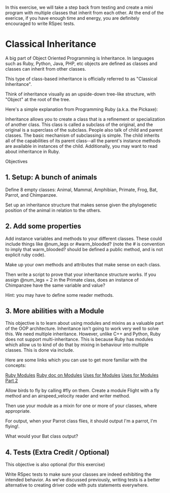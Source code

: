 In this exercise, we will take a step back from testing and create a mini program with multiple classes that inherit from each other. At the end of the exericse, if you have enough time and energy, you are definitely encouraged to write RSpec tests.

# Classical Inheritance
A big part of Object Oriented Programming is Inheritance. In languages such as Ruby, Python, Java, PHP, etc objects are defined as classes and classes can inherit from other classes.

This type of class-based inheritance is officially referred to as "Classical Inheritance".

Think of inheritance visually as an upside-down tree-like structure, with "Object" at the root of the tree.

Here's a simple explanation from Programming Ruby (a.k.a. the Pickaxe):

Inheritance allows you to create a class that is a refinement or specialization of another class. This class is called a subclass of the original, and the original is a superclass of the subclass. People also talk of child and parent classes. The basic mechanism of subclassing is simple. The child inherits all of the capabilities of its parent class--all the parent's instance methods are available in instances of the child.
Additionally, you may want to read about inheritance in Ruby.

Objectives
## 1. Setup: A bunch of animals
Define 8 empty classes: Animal, Mammal, Amphibian, Primate, Frog, Bat, Parrot, and Chimpanzee.

Set up an inheritance structure that makes sense given the phylogenetic position of the animal in relation to the others.

## 2. Add some properties
Add instance variables and methods to your different classes. These could include things like @num_legs or #warm_blooded? (note the # is convention to imply that warm_blooded? should be defined a public method, and is not explicit ruby code).

Make up your own methods and attributes that make sense on each class.

Then write a script to prove that your inheritance structure works. If you assign @num_legs = 2 in the Primate class, does an instance of Chimpanzee have the same variable and value?

Hint: you may have to define some reader methods.

## 3. More abilities with a Module
This objective is to learn about using modules and mixins as a valuable part of the OOP architecture. Inheritance isn't going to work very well to solve this. We need multiple inheritance. However, unlike C++ and Python, Ruby does not support multi-inheritance. This is because Ruby has modules which allow us to kind of do that by mixing in behaviour into multiple classes. This is done via include.

Here are some links which you can use to get more familiar with the concepts:

[Ruby Modules](http://www.tutorialspoint.com/ruby/ruby_modules.htm)
[Ruby doc on Modules](http://www.ruby-doc.org/core-2.1.2/Module.html)
[Uses for Modules](http://blog.rubybestpractices.com/posts/gregory/037-issue-8-uses-for-modules.html)
[Uses for Modules Part 2](http://blog.rubybestpractices.com/posts/gregory/038-issue-9-uses-for-modules.html)

Allow birds to fly by calling #fly on them. Create a module Flight with a fly method and an airspeed_velocity reader and writer method.

Then use your module as a mixin for one or more of your classes, where appropriate.

For output, when your Parrot class flies, it should output I'm a parrot, I'm flying!.

What would your Bat class output?

## 4. Tests (Extra Credit / Optional)
This objective is also optional (for this exercise)

Write RSpec tests to make sure your classes are indeed exhibiting the intended behavior. As we've discussed previously, writing tests is a better alternative to creating driver code with puts statements everywhere.
